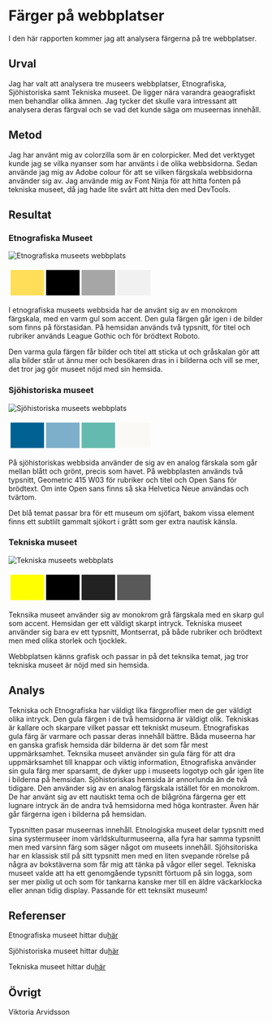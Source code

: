 Färger på webbplatser
=======================

I den här rapporten kommer jag att analysera färgerna på tre webbplatser.

Urval
-----------------------

Jag har valt att analysera tre museers webbplatser, Etnografiska, Sjöhistoriska samt Tekniska museet. De ligger nära varandra geaografiskt men behandlar olika ämnen. Jag tycker det skulle vara intressant att analysera deras färgval och se vad det kunde säga om museernas innehåll. 

Metod
-----------------------

Jag har använt mig av colorzilla som är en colorpicker. Med det verktyget kunde jag se vilka nyanser som har använts i de olika webbsidorna. Sedan använde jag mig av Adobe colour för att se vilken färgskala webbsidorna använder sig av. Jag använde mig av Font Ninja för att hitta fonten på tekniska museet, då jag hade lite svårt att hitta den med DevTools. 

Resultat
-----------------------

### Etnografiska Museet
<img src="%base_url%/assets/img/etnografiska_museet.png" alt="Etnografiska museets webbplats" class="colour">

<table style="border-spacing: 4px; border-collapse: separate">
<tr>
<td style="height: 50px; width: 50px; background-color: #FFDE59">
<td style="height: 50px; width: 50px; background-color: #000000">
<td style="height: 50px; width: 50px; background-color: #a6a6a6">
<td style="height: 50px; width: 50px; background-color: #F1F1F1">
</tr>
</table>

I etnografiska museets webbsida har de använt sig av en monokrom färgskala, med en varm gul som accent. Den gula färgen går igen i de bilder som finns på förstasidan. 
På hemsidan används två typsnitt, för titel och rubriker används League Gothic och för brödtext Roboto.

Den varma gula färgen får bilder och titel att sticka ut och gråskalan gör att alla bilder står ut ännu mer och besökaren dras in i bilderna och vill se mer, det tror jag gör museet nöjd med sin hemsida.

### Sjöhistoriska museet

<img src="%base_url%/assets/img/sjohistoriska_museet.png" alt="Sjöhistoriska museets webbplats" class="colour">

<table style="border-spacing: 4px; border-collapse: separate">
<tr>
<td style="height: 50px; width: 50px; background-color: #006293">
<td style="height: 50px; width: 50px; background-color: #7DAFCA">
<td style="height: 50px; width: 50px; background-color: #65BAAF">
<td style="height: 50px; width: 50px; background-color: #FAF9F5">
</tr>
</table>

På sjöhistoriskas webbsida använder de sig av en analog färskala som går mellan blått och grönt, precis som havet. 
På webbplasten används två typsnitt, Geometric 415 W03 för rubriker och titel och Open Sans för brödtext. Om inte Open sans finns så ska Helvetica Neue användas och tvärtom. 

Det blå temat passar bra för ett museum om sjöfart, bakom vissa element finns ett subtlilt gammalt sjökort i grått som ger extra nautisk känsla.

### Tekniska museet
<img src="%base_url%/assets/img/tekniska_museet.png" alt="Tekniska museets webbplats" class="colour">

<table style="border-spacing: 4px; border-collapse: separate">
<tr>
<td style="height: 50px; width: 50px; background-color: #FFFF00">
<td style="height: 50px; width: 50px; background-color: #000000">
<td style="height: 50px; width: 50px; background-color: #222222">
<td style="height: 50px; width: 50px; background-color: #595959">
</tr>
</table>

Teknsika museet använder sig av monokrom  grå färgskala med en skarp gul som accent. Hemsidan ger ett väldigt skarpt intryck.
Tekniska museet använder sig bara ev ett typsnitt, Montserrat, på både rubriker och brödtext men med olika storlek och tjocklek.

Webbplatsen känns grafisk och passar in på det teknsika temat, jag tror tekniska museet är nöjd med sin hemsida. 

Analys
-----------------------

Tekniska och Etnografiska har väldigt lika färgproflier men de ger väldigt olika intryck. Den gula färgen i de två hemsidorna är väldigt olik. Tekniskas är kallare och skarpare vilket passar ett tekniskt museum. Etnografiskas gula färg är varmare och passar deras innehåll bättre. Båda museerna har en ganska grafisk hemsida där bilderna är det som får mest uppmärksamhet. Teknsika museet använder sin gula färg för att dra uppmärksamhet till knappar och viktig information, Etnografiska använder sin gula färg mer sparsamt, de dyker upp i museets logotyp och går igen lite i bilderna på hemsidan. 
Sjöhistoriskas hemsida är annorlunda än de två tidigare. Den använder sig av en analog färgskala istället för en monokrom. De har använt sig av ett nautiskt tema och de blågröna färgerna ger ett lugnare intryck än de andra två hemsidorna med höga kontraster. Även här går färgerna igen i bilderna på hemsidan.

Typsnitten pasar museernas innehåll. Etnologiska museet delar typsnitt med sina systermuseer inom världskulturmuseerna, alla fyra har samma typsnitt men med varsinn färg som säger något om museets innehåll. Sjöhsitoriska har en klassisk stil på sitt typsnitt men med en liten svepande rörelse på några av bokstäverna som får mig att tänka på vågor eller segel. Tekniska museet valde att ha ett genomgående typsnitt förtuom på sin logga, som ser mer pixlig ut och som för tankarna kanske mer till en äldre väckarklocka eller annan tidig display. Passande för ett teknsikt museum!

Referenser
-----------------------

Etnografiska museet hittar du<a href="https://www.etnografiskamuseet.se/">här</a>

Sjöhistoriska museet hittar du<a href="https://www.sjohistoriska.se/">här</a>

Tekniska museet hittar du<a href="https://www.tekniskamuseet.se/">här</a>


Övrigt
-----------------------

Viktoria Arvidsson